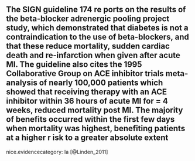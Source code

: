 The SIGN guideline 174 re ports on the results of the beta-blocker adrenergic pooling project study, which demonstrated that diabetes is not a contraindication to the use of beta-blockers, and that these reduce mortality, sudden cardiac death and re-infarction when given after acute MI. The guideline also cites the 1995 Collaborative Group on ACE inhibitor trials meta-analysis of nearly 100,000 patients which showed that receiving therapy with an ACE inhibitor within 36 hours of acute MI for = 4 weeks, reduced mortality post MI. The majority of benefits occurred within the first few days when mortality was highest, benefiting patients at a higher r isk to a greater absolute extent
---
 nice.evidencecategory: Ia
[@Linden_2011]
